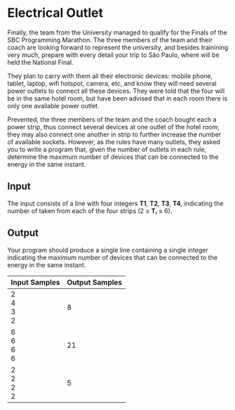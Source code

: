 # Electrical Outlet
Finally, the team from the University managed to qualify for the Finals of the SBC Programming Marathon. The three members of the team and their coach are looking forward to represent the university, and besides trainining very much, prepare with every detail your trip to São Paulo, where will be held the National Final.

They plan to carry with them all their electronic devices: mobile phone, tablet, laptop, wifi hotspot, camera, etc, and know they will need several power outlets to connect all these devices. They were told that the four will be in the same hotel room, but have been advised that in each room there is only one available power outlet.

Prevented, the three members of the team and the coach bought each a power strip, thus connect several devices at one outlet of the hotel room; they may also connect one another in strip to further increase the number of available sockets. However, as the rules have many outlets, they asked you to write a program that, given the number of outlets in each rule, determine the maximum number of devices that can be connected to the energy in the same instant.

## Input
The input consists of a line with four integers **T1**, **T2**, **T3**, **T4**, indicating the number of taken from each of the four strips (2 ≤ **Tᵢ** ≤ 6).

## Output
Your program should produce a single line containing a single integer indicating the maximum number of devices that can be connected to the energy in the same instant.

|    Input Samples    | Output Samples |
|---------------------|----------------|
| 2<br> 4<br> 3<br> 2 | 8              |
| 6<br> 6<br> 6<br> 6 | 21             |
| 2<br> 2<br> 2<br> 2 | 5              |